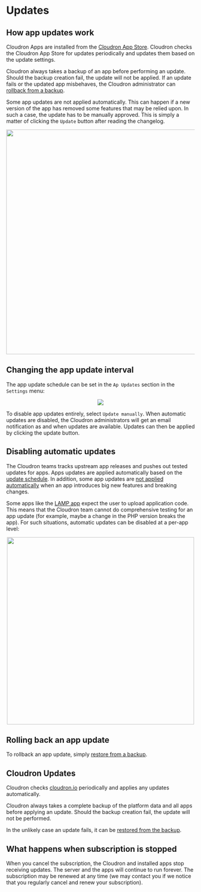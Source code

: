 # Updates

## How app updates work

Cloudron Apps are installed from the [Cloudron App Store](/appstore.html). Cloudron checks the Cloudron App Store
for updates periodically and updates them based on the update settings.

Cloudron always takes a backup of an app before performing an update. Should the backup creation fail,
the update will not be applied. If an update fails or the updated app misbehaves, the
Cloudron administrator can [rollback from a backup](/documentation/backups/#restoring-an-app-from-existing-backup).

Some app updates are not applied automatically. This can happen if a new version of the app has removed
some features that may be relied upon. In such a case, the update has to be manually approved. This is simply
a matter of clicking the `Update` button after reading the changelog.

<center>
<img src="/documentation/img/app_update.png" class="shadow" width="600px">
</center>

## Changing the app update interval

The app update schedule can be set in the `Ap Updates` section in the `Settings` menu:

<center>
<img src="/documentation/img/app-update-interval.png" class="shadow">
</center>

To disable app updates entirely, select `Update manually`. When automatic updates are disabled, the Cloudron
administrators will get an email notification as and when updates are available. Updates can then be
applied by clicking the update button.

## Disabling automatic updates

The Cloudron teams tracks upstream app releases and pushes out tested updates for apps.
Apps updates are applied automatically based on the [update schedule](#changing-the-app-update-interval).
In addition, some app updates are [not applied automatically](#how-app-updates-work) when an app introduces
big new features and breaking changes.

Some apps like the [LAMP app](/store/lamp.cloudronapp.html) expect the user to upload application
code. This means that the Cloudron team cannot do comprehensive testing for an app update (for example,
maybe a change in the PHP version breaks the app). For such situations, automatic updates can be disabled
at a per-app level:

<center>
<img src="/documentation/img/app-disable-automatic-updates.png" class="shadow" width="500px">
</center>

## Rolling back an app update

To rollback an app update, simply [restore from a backup](/documentation/backups/#restoring-an-app-from-existing-backup).

## Cloudron Updates

Cloudron checks [cloudron.io](https://cloudron.io) periodically and applies any updates
automatically.

Cloudron always takes a complete backup of the platform data and all apps before applying
an update. Should the backup creation fail, the update will not be performed.

In the unlikely case an update fails, it can be [restored from the backup](backups/#restoring-cloudron-from-a-backup).

## What happens when subscription is stopped

When you cancel the subscription, the Cloudron and installed apps stop receiving updates.
The server and the apps will continue to run forever. The subscription may be renewed at
any time (we may contact you if we notice that you regularly cancel and renew your subscription).

